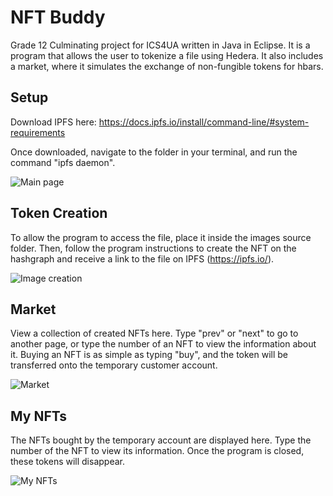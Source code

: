 # NFT Buddy
Grade 12 Culminating project for ICS4UA written in Java in Eclipse. It is a program that allows the user to tokenize a file using Hedera. It also includes a market, where it simulates the exchange of non-fungible tokens for hbars.

## Setup
Download IPFS here: https://docs.ipfs.io/install/command-line/#system-requirements

Once downloaded, navigate to the folder in your terminal, and run the command "ipfs daemon".

![Main page](https://i.imgur.com/Bu2Oaz1.png)

## Token Creation
To allow the program to access the file, place it inside the images source folder. Then, follow the program instructions to create the NFT on the hashgraph and receive a link to the file on IPFS (https://ipfs.io/).

![Image creation](https://i.imgur.com/unkHbai.png)

## Market
View a collection of created NFTs here. Type "prev" or "next" to go to another page, or type the number of an NFT to view the information about it. Buying an NFT is as simple as typing "buy", and the token will be transferred onto the temporary customer account.

![Market](https://i.imgur.com/D7xf5b1.png)

## My NFTs
The NFTs bought by the temporary account are displayed here. Type the number of the NFT to view its information. Once the program is closed, these tokens will disappear.

![My NFTs](https://i.imgur.com/vZ6tD58.png)

